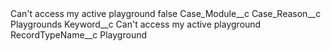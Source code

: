 <?xml version="1.0" encoding="UTF-8"?>
<CustomMetadata xmlns="http://soap.sforce.com/2006/04/metadata" xmlns:xsi="http://www.w3.org/2001/XMLSchema-instance" xmlns:xsd="http://www.w3.org/2001/XMLSchema">
    <label>Can&apos;t access my active playground</label>
    <protected>false</protected>
    <values>
        <field>Case_Module__c</field>
        <value xsi:nil="true"/>
    </values>
    <values>
        <field>Case_Reason__c</field>
        <value xsi:type="xsd:string">Playgrounds</value>
    </values>
    <values>
        <field>Keyword__c</field>
        <value xsi:type="xsd:string">Can&apos;t access my active playground</value>
    </values>
    <values>
        <field>RecordTypeName__c</field>
        <value xsi:type="xsd:string">Playground</value>
    </values>
</CustomMetadata>
